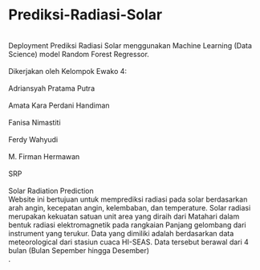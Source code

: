 # Prediksi-Radiasi-Solar
<br>Deployment Prediksi Radiasi Solar menggunakan Machine Learning (Data Science) model Random Forest Regressor.<br>
<br>Dikerjakan oleh Kelompok Ewako 4:<br>
<br>Adriansyah Pratama Putra<br>
<br>Amata Kara Perdani Handiman<br>
<br>Fanisa Nimastiti<br>
<br>Ferdy Wahyudi<br>
<br>M. Firman Hermawan<br>
<br>SRP <br>
<br>Solar Radiation Prediction<br>
Website ini bertujuan untuk memprediksi radiasi pada solar berdasarkan arah angin, kecepatan angin, kelembaban, dan temperature. Solar radiasi merupakan kekuatan satuan unit area yang diraih dari Matahari dalam bentuk radiasi elektromagnetik pada rangkaian Panjang gelombang dari instrument yang terukur. Data yang dimiliki adalah berdasarkan data meteorological dari stasiun cuaca HI-SEAS. Data tersebut berawal dari 4 bulan (Bulan Sepember hingga Desember)<br>.
